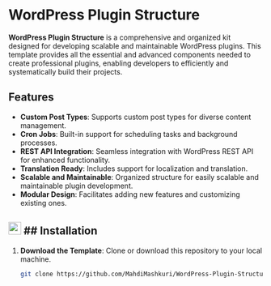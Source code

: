 # WordPress Plugin Structure

**WordPress Plugin Structure** is a comprehensive and organized kit designed for developing scalable and maintainable WordPress plugins. This template provides all the essential and advanced components needed to create professional plugins, enabling developers to efficiently and systematically build their projects.

## Features

- **Custom Post Types**: Supports custom post types for diverse content management.
- **Cron Jobs**: Built-in support for scheduling tasks and background processes.
- **REST API Integration**: Seamless integration with WordPress REST API for enhanced functionality.
- **Translation Ready**: Includes support for localization and translation.
- **Scalable and Maintainable**: Organized structure for easily scalable and maintainable plugin development.
- **Modular Design**: Facilitates adding new features and customizing existing ones.

## <img src="https://media2.giphy.com/media/QssGEmpkyEOhBCb7e1/giphy.gif?cid=ecf05e47a0n3gi1bfqntqmob8g9aid1oyj2wr3ds3mg700bl&rid=giphy.gif" width ="25"> ## Installation

1. **Download the Template**: Clone or download this repository to your local machine.
   
   ```bash
   git clone https://github.com/MahdiMashkuri/WordPress-Plugin-Structure.git

